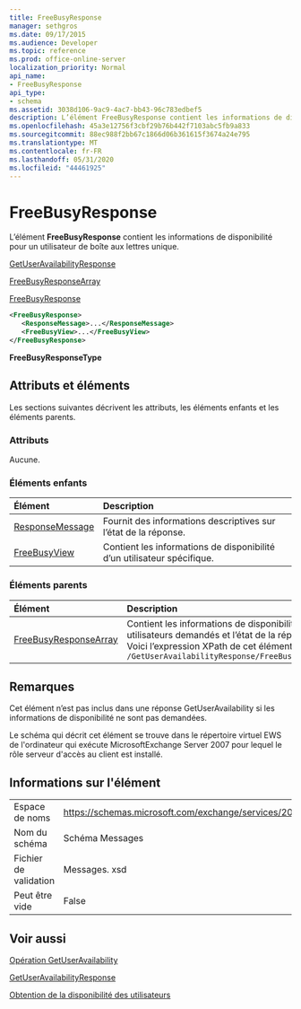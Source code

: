 ```yaml
---
title: FreeBusyResponse
manager: sethgros
ms.date: 09/17/2015
ms.audience: Developer
ms.topic: reference
ms.prod: office-online-server
localization_priority: Normal
api_name:
- FreeBusyResponse
api_type:
- schema
ms.assetid: 3038d106-9ac9-4ac7-bb43-96c783edbef5
description: L’élément FreeBusyResponse contient les informations de disponibilité pour un utilisateur de boîte aux lettres unique.
ms.openlocfilehash: 45a3e12756f3cbf29b76b442f7103abc5fb9a833
ms.sourcegitcommit: 88ec988f2bb67c1866d06b361615f3674a24e795
ms.translationtype: MT
ms.contentlocale: fr-FR
ms.lasthandoff: 05/31/2020
ms.locfileid: "44461925"
---
```

# <a name="freebusyresponse"></a>FreeBusyResponse

L’élément **FreeBusyResponse** contient les informations de disponibilité pour un utilisateur de boîte aux lettres unique. 
  
[GetUserAvailabilityResponse](getuseravailabilityresponse.md)
  
[FreeBusyResponseArray](freebusyresponsearray.md)
  
[FreeBusyResponse](freebusyresponse.md)
  
```xml
<FreeBusyResponse>
   <ResponseMessage>...</ResponseMessage>
   <FreeBusyView>...</FreeBusyView>
</FreeBusyResponse>
```

 **FreeBusyResponseType**
## <a name="attributes-and-elements"></a>Attributs et éléments

Les sections suivantes décrivent les attributs, les éléments enfants et les éléments parents.
  
### <a name="attributes"></a>Attributs

Aucune.
  
### <a name="child-elements"></a>Éléments enfants

|**Élément**|**Description**|
|:-----|:-----|
|[ResponseMessage](responsemessage.md) <br/> |Fournit des informations descriptives sur l’état de la réponse.  <br/> |
|[FreeBusyView](freebusyview.md) <br/> |Contient les informations de disponibilité d’un utilisateur spécifique.  <br/> |
   
### <a name="parent-elements"></a>Éléments parents

|**Élément**|**Description**|
|:-----|:-----|
|[FreeBusyResponseArray](freebusyresponsearray.md) <br/> |Contient les informations de disponibilité des utilisateurs demandés et l’état de la réponse.  <br/> Voici l’expression XPath de cet élément :  <br/>  `/GetUserAvailabilityResponse/FreeBusyResponseArray` <br/> |
   
## <a name="remarks"></a>Remarques

Cet élément n’est pas inclus dans une réponse GetUserAvailability si les informations de disponibilité ne sont pas demandées.
  
Le schéma qui décrit cet élément se trouve dans le répertoire virtuel EWS de l'ordinateur qui exécute MicrosoftExchange Server 2007 pour lequel le rôle serveur d'accès au client est installé.
  
## <a name="element-information"></a>Informations sur l'élément

|||
|:-----|:-----|
|Espace de noms  <br/> |https://schemas.microsoft.com/exchange/services/2006/messages  <br/> |
|Nom du schéma  <br/> |Schéma Messages  <br/> |
|Fichier de validation  <br/> |Messages. xsd  <br/> |
|Peut être vide  <br/> |False  <br/> |
   
## <a name="see-also"></a>Voir aussi



[Opération GetUserAvailability](getuseravailability-operation.md)
  
[GetUserAvailabilityResponse](getuseravailabilityresponse.md)


[Obtention de la disponibilité des utilisateurs](https://msdn.microsoft.com/library/d4133fcb-9b0f-4e6b-aadf-a389da83516a%28Office.15%29.aspx)

